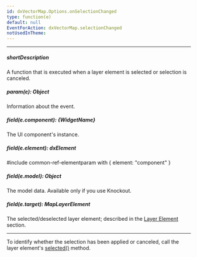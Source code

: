 ```yaml
---
id: dxVectorMap.Options.onSelectionChanged
type: function(e)
default: null
EventForAction: dxVectorMap.selectionChanged
notUsedInTheme: 
---
```

---
##### shortDescription
A function that is executed when a layer element is selected or selection is canceled.

##### param(e): Object
Information about the event.

##### field(e.component): {WidgetName}
The UI component's instance.

##### field(e.element): dxElement
#include common-ref-elementparam with { element: "component" }

##### field(e.model): Object
The model data. Available only if you use Knockout.

##### field(e.target): MapLayerElement
The selected/deselected layer element; described in the [Layer Element](/api-reference/20%20Data%20Visualization%20Widgets/dxVectorMap/7%20Map%20Elements/Layer%20Element '/Documentation/ApiReference/Data_Visualization_Widgets/dxVectorMap/Map_Elements/Layer_Element/') section.

---
To identify whether the selection has been applied or canceled, call the layer element's [selected()](/api-reference/20%20Data%20Visualization%20Widgets/dxVectorMap/7%20Map%20Elements/Layer%20Element/3%20Methods/selected().md '/Documentation/ApiReference/Data_Visualization_Widgets/dxVectorMap/Map_Elements/Layer_Element/Methods/#selected') method.